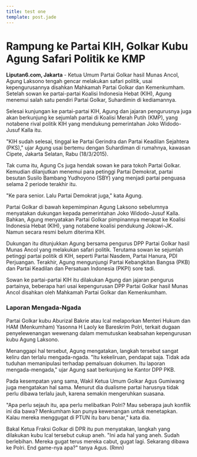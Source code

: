```yaml
---
title: test one
template: post.jade
---
```

# Rampung ke Partai KIH, Golkar Kubu Agung Safari Politik ke KMP
**Liputan6.com, Jakarta** - Ketua Umum Partai Golkar hasil Munas Ancol, Agung Laksono tengah gencar melakukan safari politik, usai kepengurusannya disahkan Mahkamah Partai Golkar dan Kemenkumham. Setelah sowan ke partai-partai Koalisi Indonesia Hebat (KIH), Agung menemui salah satu pendiri Partai Golkar, Suhardimin di kediamannya.

Selesai kunjungan ke partai-partai KIH, Agung dan jajaran pengurusnya juga akan berkunjung ke sejumlah partai di Koalisi Merah Putih (KMP), yang notabene rival politik KIH yang mendukung pemerintahan Joko Widodo-Jusuf Kalla itu.

"KIH sudah selesai, tinggal ke Partai Gerindra dan Partai Keadilan Sejahtera (PKS),‎" ujar Agung usai bertemu dengan Suhardiman di rumahnya, kawasan Cipete, Jakarta Selatan, Rabu (18/3/2015).

Tak cuma itu, Agung Cs‎ juga hendak sowan ke para tokoh Partai Golkar. Kemudian dilanjutkan menemui para petinggi Partai Demokrat, partai besutan Susilo Bambang Yudhoyono (SBY) yang menjadi partai penguasa selama 2 periode terakhir itu.

"Ke para senior. Lalu Partai Demokrat juga," kata Agung.

Partai Golkar di bawah kepemimpinan Agung Laksono sebelumnya menyatakan dukungan kepada pemerintahan Joko Widodo-Jusuf Kalla. Bahkan, Agung menyatakan Partai Golkar pimpinannya merapat ke Koalisi Indonesia Hebat (KIH), yang notabene koalisi pendukung Jokowi-JK. Namun secara resmi belum diterima KIH.

Dukungan itu ditunjukkan Agung bersama pengurus DPP Partai Golkar hasil Munas Ancol yang melakukan safari politik. Terutama sowan ke sejumlah petinggi partai‎ politik di KIH, seperti Partai Nasdem, Partai Hanura, PDI Perjuangan. Terakhir, Agung mengunjungi Partai Kebangkitan Bangsa (PKB) dan Partai Keadilan dan Persatuan Indonesia (PKPI) sore tadi.

‎Sowan ke partai-partai KIH itu dilakukan Agung dan jajaran pengurus partainya, beberapa hari usai kepengurusan DPP Partai Golkar hasil Munas Ancol disahkan oleh Mahkamah Partai Golkar dan Kemenkumham.

### Laporan Mengada-Ngada

Partai Golkar kubu Aburizal Bakrie atau Ical melaporkan Menteri Hukum dan HAM (Menkumham) Yasonna H Laoly ke Bareskrim Polri, terkait dugaan penyelewenangan wewenang dalam memutuskan keabsahan kepengurusan kubu Agung Laksono.

Menanggapi hal tersebut, Agung mengatakan, langkah tersebut sangat keliru dan terlalu mengada-ngada. "Itu kekeliruan, pendapat saja. Tidak ada tuduhan memanipulasi terhadap pemalsuan dokumen. Itu laporan mengada-mengada," ujar Agung saat berkunjung ke Kantor DPP PKB.

Pada kesempatan yang sama, Wakil Ketua Umum Golkar Agus Gumiwang juga mengatakan hal sama. Menurut dia dualisme partai harusnya tidak perlu dibawa terlalu jauh, karena semakin mengeruhkan suasana.

"Apa perlu sejauh itu, apa perlu melibatkan Polri? Mau seberapa jauh konflik ini dia bawa? Menkumham kan punya kewenangan untuk menetapkan. Kalau mereka menggugat di PTUN itu baru benar," kata dia.

Bakal Ketua Fraksi Golkar di DPR itu pun menyatakan, langkah yang dilakukan kubu Ical tersebut cukup aneh. "Ini ada hal yang aneh. Sudah berlebihan. Mereka gugat terus mereka cabut, gugat lagi. Sekarang dibawa ke Polri. End game-nya apa?" tanya Agus. (Rmn)
